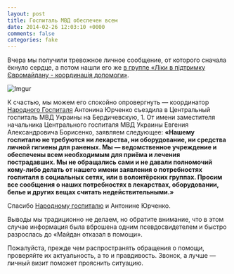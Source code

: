 ```yaml
---
layout: post
title: Госпиталь МВД обеспечен всем
date: 2014-02-26 12:03:10 +0000
comments: false
categories: fake
---
```

Вчера мы получили тревожное личное сообщение, от которого сначала ёкнуло сердце, а потом нашли его же [в группе «Ліки в підтримку Євромайдану - координація допомоги»](https://www.facebook.com/Liky.Euromaidan/posts/1438581126378814?stream_ref=10).

![Imgur](http://i.imgur.com/H8tTJPd.png)

К счастью, мы можем его спокойно опровергнуть — координатор [Народного Госпиталя](https://www.facebook.com/narodnyihospital) Антонина Юрченко съездила в Центральный госпиталь МВД Украины на Бердичевскую, 1. От имени заместителя начальника Центрального госпиталя МВД Украины Евгения Александровича Борисенко, заявляем следующее: __«Нашему госпиталю не требуются ни лекарства, ни оборудование, ни средства личной гигиены для раненых. Мы — ведомственное учреждение и обеспечены всем необходимым для приёма и лечения пострадавших. Мы не обращались сами и не давали полномочий кому-либо делать от нашего имени заявления о потребностях госпиталя в социальных сетях, или в волонтёрских группах. Просим все сообщения о наших потребностях в лекарствах, оборудовании, белье и других вещах считать недействительными.»__

Спасибо [Народному госпиталю](https://www.facebook.com/narodnyihospital) и Антонине Юрченко. 

Выводы мы традиционно не делаем, но обратите внимание, что в этом случае информация была вброшена одним псевдосвидетелем и быстро разрослась до «Майдан отказал в помощи». 

Пожалуйста, прежде чем распространять обращения о помощи, проверяйте их актуальность, а то и правдивость. Звонок, а лучше — личный визит поможет прояснить ситуацию.